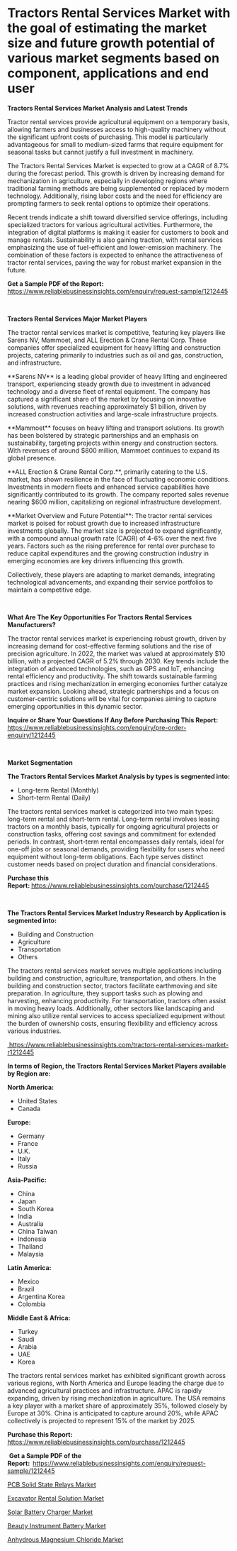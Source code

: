 <p><h1>Tractors Rental Services Market with the goal of estimating the market size and future growth potential of various market segments based on component, applications and end user</h1></p><p><strong>Tractors Rental Services Market Analysis and Latest Trends</strong></p>
<p><p>Tractor rental services provide agricultural equipment on a temporary basis, allowing farmers and businesses access to high-quality machinery without the significant upfront costs of purchasing. This model is particularly advantageous for small to medium-sized farms that require equipment for seasonal tasks but cannot justify a full investment in machinery.</p><p>The Tractors Rental Services Market is expected to grow at a CAGR of 8.7% during the forecast period. This growth is driven by increasing demand for mechanization in agriculture, especially in developing regions where traditional farming methods are being supplemented or replaced by modern technology. Additionally, rising labor costs and the need for efficiency are prompting farmers to seek rental options to optimize their operations.</p><p>Recent trends indicate a shift toward diversified service offerings, including specialized tractors for various agricultural activities. Furthermore, the integration of digital platforms is making it easier for customers to book and manage rentals. Sustainability is also gaining traction, with rental services emphasizing the use of fuel-efficient and lower-emission machinery. The combination of these factors is expected to enhance the attractiveness of tractor rental services, paving the way for robust market expansion in the future.</p></p>
<p><strong>Get a Sample PDF of the Report:&nbsp;</strong> <a href="https://www.reliablebusinessinsights.com/enquiry/request-sample/1212445?utm_campaign=57&utm_medium=2&utm_source=Github&utm_content=ia&utm_term=06102024&utm_id=tractors-rental-services">https://www.reliablebusinessinsights.com/enquiry/request-sample/1212445</a></p>
<p>&nbsp;</p>
<p><strong>Tractors Rental Services Major Market Players</strong></p>
<p><p>The tractor rental services market is competitive, featuring key players like Sarens NV, Mammoet, and ALL Erection & Crane Rental Corp. These companies offer specialized equipment for heavy lifting and construction projects, catering primarily to industries such as oil and gas, construction, and infrastructure.</p><p>**Sarens NV** is a leading global provider of heavy lifting and engineered transport, experiencing steady growth due to investment in advanced technology and a diverse fleet of rental equipment. The company has captured a significant share of the market by focusing on innovative solutions, with revenues reaching approximately $1 billion, driven by increased construction activities and large-scale infrastructure projects.</p><p>**Mammoet** focuses on heavy lifting and transport solutions. Its growth has been bolstered by strategic partnerships and an emphasis on sustainability, targeting projects within energy and construction sectors. With revenues of around $800 million, Mammoet continues to expand its global presence.</p><p>**ALL Erection & Crane Rental Corp.**, primarily catering to the U.S. market, has shown resilience in the face of fluctuating economic conditions. Investments in modern fleets and enhanced service capabilities have significantly contributed to its growth. The company reported sales revenue nearing $600 million, capitalizing on regional infrastructure development.</p><p>**Market Overview and Future Potential**: The tractor rental services market is poised for robust growth due to increased infrastructure investments globally. The market size is projected to expand significantly, with a compound annual growth rate (CAGR) of 4-6% over the next five years. Factors such as the rising preference for rental over purchase to reduce capital expenditures and the growing construction industry in emerging economies are key drivers influencing this growth.</p><p>Collectively, these players are adapting to market demands, integrating technological advancements, and expanding their service portfolios to maintain a competitive edge.</p></p>
<p>&nbsp;</p>
<p><strong>What Are The Key Opportunities For Tractors Rental Services Manufacturers?</strong></p>
<p><p>The tractor rental services market is experiencing robust growth, driven by increasing demand for cost-effective farming solutions and the rise of precision agriculture. In 2022, the market was valued at approximately $10 billion, with a projected CAGR of 5.2% through 2030. Key trends include the integration of advanced technologies, such as GPS and IoT, enhancing rental efficiency and productivity. The shift towards sustainable farming practices and rising mechanization in emerging economies further catalyze market expansion. Looking ahead, strategic partnerships and a focus on customer-centric solutions will be vital for companies aiming to capture emerging opportunities in this dynamic sector.</p></p>
<p><strong>Inquire or Share Your Questions If Any Before Purchasing This Report:</strong> <a href="https://www.reliablebusinessinsights.com/enquiry/pre-order-enquiry/1212445?utm_campaign=57&utm_medium=2&utm_source=Github&utm_content=ia&utm_term=06102024&utm_id=tractors-rental-services">https://www.reliablebusinessinsights.com/enquiry/pre-order-enquiry/1212445</a></p>
<p>&nbsp;</p>
<p><strong>Market Segmentation</strong></p>
<p><strong>The Tractors Rental Services Market Analysis by types is segmented into:</strong></p>
<p><ul><li>Long-term Rental (Monthly)</li><li>Short-term Rental (Daily)</li></ul></p>
<p><p>The tractors rental services market is categorized into two main types: long-term rental and short-term rental. Long-term rental involves leasing tractors on a monthly basis, typically for ongoing agricultural projects or construction tasks, offering cost savings and commitment for extended periods. In contrast, short-term rental encompasses daily rentals, ideal for one-off jobs or seasonal demands, providing flexibility for users who need equipment without long-term obligations. Each type serves distinct customer needs based on project duration and financial considerations.</p></p>
<p><strong>Purchase this Report:&nbsp;</strong><a href="https://www.reliablebusinessinsights.com/purchase/1212445?utm_campaign=57&utm_medium=2&utm_source=Github&utm_content=ia&utm_term=06102024&utm_id=tractors-rental-services">https://www.reliablebusinessinsights.com/purchase/1212445</a></p>
<p>&nbsp;</p>
<p><strong>The Tractors Rental Services Market Industry Research by Application is segmented into:</strong></p>
<p><ul><li>Building and Construction</li><li>Agriculture</li><li>Transportation</li><li>Others</li></ul></p>
<p><p>The tractors rental services market serves multiple applications including building and construction, agriculture, transportation, and others. In the building and construction sector, tractors facilitate earthmoving and site preparation. In agriculture, they support tasks such as plowing and harvesting, enhancing productivity. For transportation, tractors often assist in moving heavy loads. Additionally, other sectors like landscaping and mining also utilize rental services to access specialized equipment without the burden of ownership costs, ensuring flexibility and efficiency across various industries.</p></p>
<p><a href="https://www.reliablebusinessinsights.com/tractors-rental-services-market-r1212445?utm_campaign=57&utm_medium=2&utm_source=Github&utm_content=ia&utm_term=06102024&utm_id=tractors-rental-services">&nbsp;https://www.reliablebusinessinsights.com/tractors-rental-services-market-r1212445</a></p>
<p><strong>In terms of Region, the Tractors Rental Services Market Players available by Region are:</strong></p>
<p>
    <p> <strong> North America: </strong>
        <ul>
            <li>United States</li>
            <li>Canada</li>
        </ul>
        </p> 
    <p> <strong> Europe: </strong>
        <ul>
            <li>Germany</li>
            <li>France</li>
            <li>U.K.</li>
            <li>Italy</li>
            <li>Russia</li>
        </ul>
        </p> 
    <p> <strong> Asia-Pacific: </strong>
        <ul>
            <li>China</li>
            <li>Japan</li>
            <li>South Korea</li>
            <li>India</li>
            <li>Australia</li>
            <li>China Taiwan</li>
            <li>Indonesia</li>
            <li>Thailand</li>
            <li>Malaysia</li>
        </ul>
        </p> 
    <p> <strong> Latin America: </strong>
        <ul>
            <li>Mexico</li>
            <li>Brazil</li>
            <li>Argentina Korea</li>
            <li>Colombia</li>
        </ul>
        </p> 
    <p> <strong> Middle East & Africa: </strong>
        <ul>
            <li>Turkey</li>
            <li>Saudi</li>
            <li>Arabia</li>
            <li>UAE</li>
            <li>Korea</li>
        </ul>
    </p>
    </p>
<p><p>The tractors rental services market has exhibited significant growth across various regions, with North America and Europe leading the charge due to advanced agricultural practices and infrastructure. APAC is rapidly expanding, driven by rising mechanization in agriculture. The USA remains a key player with a market share of approximately 35%, followed closely by Europe at 30%. China is anticipated to capture around 20%, while APAC collectively is projected to represent 15% of the market by 2025.</p></p>
<p><strong>Purchase this Report: </strong><a href="https://www.reliablebusinessinsights.com/purchase/1212445?utm_campaign=57&utm_medium=2&utm_source=Github&utm_content=ia&utm_term=06102024&utm_id=tractors-rental-services">https://www.reliablebusinessinsights.com/purchase/1212445</a></p>
<p>&nbsp;<strong>Get a Sample PDF of the Report:&nbsp;&nbsp;</strong><a href="https://www.reliablebusinessinsights.com/enquiry/request-sample/1212445?utm_campaign=57&utm_medium=2&utm_source=Github&utm_content=ia&utm_term=06102024&utm_id=tractors-rental-services">https://www.reliablebusinessinsights.com/enquiry/request-sample/1212445</a></p>
<p><strong></strong></p>
<p><p><a href="https://issuu.com/reportprime-2/docs/pcb-solid-state-relays-market-size-_a3c6e77dd11c0e?utm_campaign=57&utm_medium=2&utm_source=Github&utm_content=ia&utm_term=06102024&utm_id=tractors-rental-services">PCB Solid State Relays Market</a></p><p><a href="https://github.com/gailasejs/Market-Research-Report-List-1/blob/main/excavator-rental-solution-market.md?utm_campaign=57&utm_medium=2&utm_source=Github&utm_content=ia&utm_term=06102024&utm_id=tractors-rental-services">Excavator Rental Solution Market</a></p><p><a href="https://www.linkedin.com/pulse/competitive-intelligence-solar-battery-charger-market-key-players-5s62e?utm_campaign=57&utm_medium=2&utm_source=Github&utm_content=ia&utm_term=06102024&utm_id=tractors-rental-services">Solar Battery Charger Market</a></p><p><a href="https://github.com/malandranz3ggo/Market-Research-Report-List-1/blob/main/beauty-instrument-battery-market.md?utm_campaign=57&utm_medium=2&utm_source=Github&utm_content=ia&utm_term=06102024&utm_id=tractors-rental-services">Beauty Instrument Battery Market</a></p><p><a href="https://medium.com/@evelynprice1905/booming-anhydrous-magnesium-chloride-market-sector-market-analysis-and-growth-projections-till-25730473e0c2?utm_campaign=57&utm_medium=2&utm_source=Github&utm_content=ia&utm_term=06102024&utm_id=tractors-rental-services">Anhydrous Magnesium Chloride Market</a></p></p>